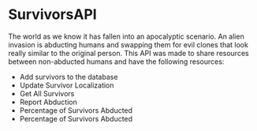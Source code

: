 # SurvivorsAPI

The world as we know it has fallen into an apocalyptic scenario. An alien invasion is abducting humans and swapping them for evil clones that look really similar to the original person.
This API was made to share resources between non-abducted humans and have the following resources:

 - Add survivors to the database
 - Update Survivor Localization
 - Get All Survivors 
 - Report Abduction
 - Percentage of Survivors Abducted
 - Percentage of Survivors Abducted







